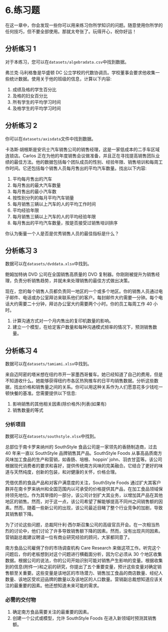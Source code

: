 # 6.练习题

在这一章中，你会发现一些你可以用来练习你所学知识的问题。随意使用你所学的任何技巧，但不要全部使用。那就太夸张了。玩得开心，祝你好运！

## 分析练习 1

对于本练习，您可以在`datasets/algebradata.csv`中找到数据。

弗兰克·马利格鲁是华盛顿 DC 公立学校的代数协调员。学校董事会要求他收集一些统计数据。使用关于他的班级的信息，计算以下内容:

1.  成绩及格的学生百分比
2.  及格的妇女百分比
3.  所有学生的平均学习时间
4.  及格学生的平均学习时间

## 分析练习 2

你可以在`datasets/axisdata`文件中找到数据。

卡洛斯·胡根斯是安讯士汽车销售公司的销售经理，这是一家低成本的二手车区域连锁店。Carlos 正在为他的年度销售会议做准备，并且正在寻找提高销售团队业绩的最佳方法。他的数据包括每个团队成员的性别、经验年限、销售培训和每周工作时间。它还包括每个销售人员每月售出的平均汽车数量。找出以下内容:

1.  平均每月售出的汽车
2.  每月售出的最大汽车数量
3.  每月售出的最小汽车数
4.  按性别分列的每月平均汽车销量
5.  每月销售三辆以上汽车的人的平均工作时间
6.  平均经验年限
7.  每月销售三辆以上汽车的人的平均经验年限
8.  每月售出的平均汽车数量，按是否接受过销售培训排序

你认为衡量一个人是否是优秀销售人员的最佳指标是什么？

## 分析练习 3

数据可以在`datasets/dvddata.xlsx`中找到。

鲍姆加特纳 DVD 公司在全国销售高质量的 DVD 复制器。你刚刚被提升为销售经理，负责分析销售趋势，并就未来处理销售的最佳方式做出决策。

现在，您的每个销售人员都负责同一地区的一个或多个地区。你的销售人员通过电子邮件、电话或办公室拜访来联系他们的客户。每封邮件大约需要一分钟。每个电话大约需要二十分钟，拜访办公室大约需要两个小时。你的员工每周工作 40 小时。

1.  计算沟通方式对一个月内售出的复印机数量的影响。
2.  建立一个模型，在给定客户数量和每种沟通模式频率的情况下，预测销售数量。

## 分析练习 4

数据可以在`datasets/tamiami.xlsx`中找到。

来自迈阿密的塔米想在纽约市开一家墨西哥餐车。她已经知道了自己的费用，但是不知道收什么。她能够获得纽约市各区热狗推车的日平均销售数据。分析这些数据，找出价格和销售量之间的关系。你可以用这种关系作为人们愿意花多少钱吃一顿快餐的基准。您需要提供以下信息:

1.  影响销售的其他相关因素(除价格外)列表(如果有)
2.  销售数量的等式

### 分析项目

数据可以在`datasets/southstyle.xlsx`中找到。

总部位于南卡罗来纳州的 SouthStyle 食品公司是一家领先的香肠制造商，过去 40 年来一直以 SouthStyle 品牌销售其产品。SouthStyle Foods 从事高品质南方风味加工食品的生产和营销，如香肠、培根、hoppin' john、羽衣甘蓝等。该公司根据现代消费者的要求和喜好，提供传统南方风味的完美融合。它结合了更好的味道与天然纯度，创新的包装，和对健康的关怀，价格合理。

凭借优质的食品产品和对客户满意度的关注，SouthStyle Foods 通过扩大其客户群并在南卡罗来纳州和全国范围内以可承受的价格提供其产品，在加工食品领域保持领先地位。作为其举措的一部分，该公司计划扩大其业务，以增加其产品在其他地区的销售。然而，对于这一点，该公司希望了解能够提高不同州之间销售额的因素。然而，随着一些新公司的出现，该公司最近目睹了整个行业竞争的加剧，导致其销售额下降。

为了讨论这些问题，总裁阿什利·西尔斯召集公司的高级官员开会。在一次相当热烈的讨论中，他们讨论了许多导致销售额下降的因素。然而，没有出现共同因素。营销副总裁建议聘请一位有商业研究经验的顾问，大家都同意了。

南方食品公司雇佣了你的市场调查机构 Care Research 来做这项工作。听完这个问题后，你的老板想到对这个问题进行横截面分析，因为它必须从 30 个地区收集数据。根据公司的说法，你的公司开始识别可能对销售产生影响的变量。根据收集到的信息(附件一)和之前的研究，你提出了五个重要变量，预计这些变量对确定销售额至关重要。这些变量是该地区的市场潜力、销售加工食品的商店数量、经纪人数量、该地区受欢迎品牌的数量以及该地区的人口数量。营销副总裁想知道应该关注的最重要的因素。他还想知道未来可能的需求。

### 必需的交付物

1.  确定南方食品需要关注的最重要的因素。
2.  创建一个公式或模型，允许 SouthStyle Foods 在进入新领域时预测其销售额。